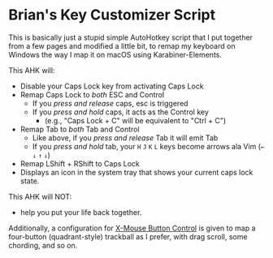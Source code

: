 # Brian's Key Customizer Script

This is basically just a stupid simple AutoHotkey script that I put together from a few pages and modified a little bit, to remap my keyboard on Windows the way I map it on macOS using Karabiner-Elements.

This AHK will:
  - Disable your Caps Lock key from activating Caps Lock
  - Remap Caps Lock to *both* ESC and Control
    - If you *press and release* caps, esc is triggered
    - If you *press and hold* caps, it acts as the Control key
        - (e.g., "Caps Lock + C" will be equivalent to "Ctrl + C")
  - Remap Tab to *both* Tab and Control
    - Like above, if you *press and release* Tab it will emit Tab
    - If you *press and hold* tab, your `H` `J` `K` `L` keys become arrows ala Vim (`←` `↓` `↑` `↓`)
  - Remap LShift + RShift to Caps Lock
  - Displays an icon in the system tray that shows your current caps lock state.

This AHK will NOT:
  - help you put your life back together.
  

Additionally, a configuration for [X-Mouse Button Control](https://www.highrez.co.uk/downloads/XMouseButtonControl.htm) is given to map a four-button (quadrant-style) trackball as I prefer, with drag scroll, some chording, and so on.
